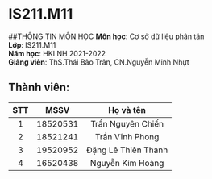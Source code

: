# IS211.M11

##THÔNG TIN MÔN HỌC
   **Môn học**: Cơ sở dữ liệu phân tán <br>
   **Lớp**: IS211.M11 <br>
   **Năm học**: HKI NH 2021-2022 <br>
   **Giảng viên**: ThS.Thái Bảo Trân, CN.Nguyễn Minh Nhựt <br>
   
## Thành viên:
STT |   MSSV   |      Họ và tên      | 
:--:|:--------:|:-------------------:|
 1  | 18520531 |  Trần Nguyên Chiến  |
 2  | 18521241 |  Trần Vĩnh Phong    |
 3  | 19520952 | Đặng Lê Thiên Thanh |
 4  | 16520438 |  Nguyễn Kim Hoàng   |
